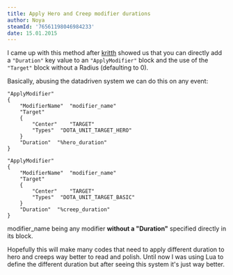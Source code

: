 ```yaml
---
title: Apply Hero and Creep modifier durations
author: Noya
steamId: '76561198046984233'
date: 15.01.2015
---
```


I came up with this method after [kritth](http://moddota.com/forums/profile/1600/kritth) showed us that you can directly add a `"Duration"` key value to an `"ApplyModifier"` block and the use of the `"Target"` block without a Radius (defaulting to 0).

Basically, abusing the datadriven system we can do this on any event:

```
"ApplyModifier"
{
    "ModifierName"	"modifier_name"
    "Target"
    {
        "Center"	"TARGET"
        "Types"  "DOTA_UNIT_TARGET_HERO"
    }
    "Duration"	"%hero_duration"	
}

"ApplyModifier"
{
    "ModifierName"	"modifier_name"
    "Target"
    {
        "Center"	"TARGET"
        "Types"  "DOTA_UNIT_TARGET_BASIC"
    }
    "Duration"	"%creep_duration"
}
```

modifier_name being any modifier **without a "Duration"** specified directly in its block.

Hopefully this will make many codes that need to apply different duration to hero and creeps way better to read and polish. Until now I was using Lua to define the different duration but after seeing this system it's just way better.
